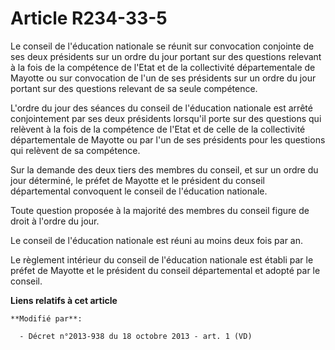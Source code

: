 # Article R234-33-5

Le conseil de l'éducation nationale se réunit sur convocation conjointe de ses deux présidents sur un ordre du jour portant
sur des questions relevant à la fois de la compétence de l'Etat et de la collectivité départementale de Mayotte ou sur
convocation de l'un de ses présidents sur un ordre du jour portant sur des questions relevant de sa seule compétence. 

L'ordre du jour des séances du conseil de l'éducation nationale est arrêté conjointement par ses deux présidents lorsqu'il
porte sur des questions qui relèvent à la fois de la compétence de l'Etat et de celle de la collectivité départementale de
Mayotte ou par l'un de ses présidents pour les questions qui relèvent de sa compétence. 

Sur la demande des deux tiers des membres du conseil, et sur un ordre du jour déterminé, le préfet de Mayotte et le président
du conseil départemental convoquent le conseil de l'éducation nationale. 

Toute question proposée à la majorité des membres du conseil figure de droit à l'ordre du jour. 

Le conseil de l'éducation nationale est réuni au moins deux fois par an. 

Le règlement intérieur du conseil de l'éducation nationale est établi par le préfet de Mayotte et le président du conseil
départemental et adopté par le conseil.

**Liens relatifs à cet article**

	**Modifié par**:

	  - Décret n°2013-938 du 18 octobre 2013 - art. 1 (VD)
